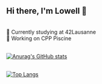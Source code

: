 ## Hi there, I'm Lowell 👋
<br />
🌱  Currently studying at 42Lausanne <br>
🧠  Working on CPP Piscine
<br />
<br />

[![Anurag's GitHub stats](https://github-readme-stats.vercel.app/api?username=elwoll&show_icons=true&hide=contribs,issues&theme=tokyonight)](https://github.com/anuraghazra/github-readme-stats)
<br /><br />

[![Top Langs](https://github-readme-stats.vercel.app/api/top-langs/?username=elwoll&layout=compact&theme=tokyonight)](https://github.com/anuraghazra/github-readme-stats)
<br />
